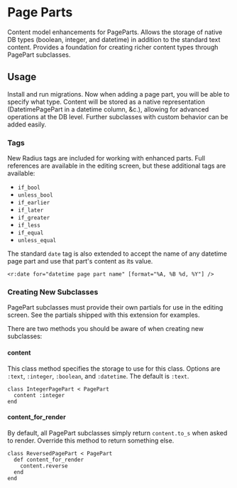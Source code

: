 # Page Parts

Content model enhancements for PageParts. Allows the storage of native DB
types (boolean, integer, and datetime) in addition to the standard text 
content. Provides a foundation for creating richer content types through
PagePart subclasses.

## Usage

Install and run migrations. Now when adding a page part, you will be able to
specify what type. Content will be stored as a native representation
(DatetimePagePart in a datetime column, &c.), allowing for advanced operations
at the DB level. Further subclasses with custom behavior can be added easily.

### Tags

New Radius tags are included for working with enhanced parts. Full references
are available in the editing screen, but these additional tags are available:

 * `if_bool`
 * `unless_bool`
 * `if_earlier`
 * `if_later`
 * `if_greater`
 * `if_less`
 * `if_equal`
 * `unless_equal`
 
The standard `date` tag is also extended to accept the name of any datetime 
page part and use that part's content as its value.

`<r:date for="datetime page part name" [format="%A, %B %d, %Y"] />`

### Creating New Subclasses

PagePart subclasses must provide their own partials for use in the editing
screen. See the partials shipped with this extension for examples.

There are two methods you should be aware of when creating new subclasses:

#### content

This class method specifies the storage to use for this class. Options are
`:text`, `:integer`, `:boolean`, and `:datetime`. The default is `:text`.

    class IntegerPagePart < PagePart
      content :integer
    end
  
#### content_for_render
 
By default, all PagePart subclasses simply return `content.to_s` when asked to
render. Override this method to return something else.

    class ReversedPagePart < PagePart
      def content_for_render
        content.reverse
      end
    end